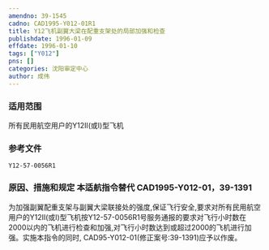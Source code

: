 ```yaml
---
amendno: 39-1545  
cadno: CAD1995-Y012-01R1  
title: Y12飞机副翼大梁在配重支架处的局部加强和检查  
publishdate: 1996-01-09  
effdate: 1996-01-10  
tags: ["Y012"]  
pns: []  
categories: 沈阳审定中心  
author: 成伟  
---
```

  
### 适用范围  
所有民用航空用户的Y12Ⅱ(或Ⅰ)型飞机  
  
<!--more-->  
### 参考文件  
    Y12-57-0056R1  
  
### 原因、措施和规定 本适航指令替代 CAD1995-Y012-01，39-1391  
为加强副翼配重支架与副翼大梁联接处的强度,保证飞行安全,要求对所有民用航空用户的Y12Ⅱ(或Ⅰ)型飞机按Y12-57-0056R1号服务通报的要求对飞行小时数在2000以内的飞机进行检查和加强,对飞行小时数达到或超过2000的飞机进行加强。实施本指令的同时, CAD95-Y012-01(修正案号:39-1391)应予以作废。  
